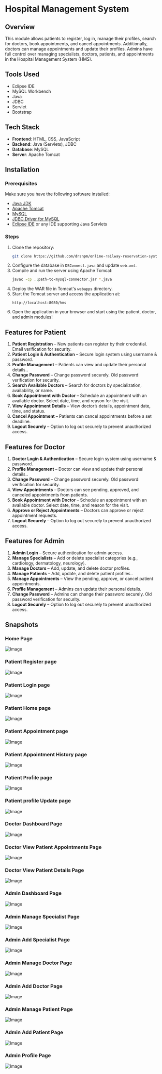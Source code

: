# Hospital Management System

## Overview
This module allows patients to register, log in, manage their profiles, search for doctors, book appointments, and cancel appointments. Additionally, doctors can manage appointments and update their profiles. Admins have full control over managing specialists, doctors, patients, and appointments in the Hospital Management System (HMS).

## Tools Used
- Eclipse IDE
- MySQL Workbench
- Java
- JDBC
- Servlet
- Bootstrap

## Tech Stack
- **Frontend**: HTML, CSS, JavaScript
- **Backend**: Java (Servlets), JDBC
- **Database**: MySQL
- **Server**: Apache Tomcat

## Installation

### Prerequisites
Make sure you have the following software installed:
- [Java JDK](https://www.oracle.com/java/technologies/javase-jdk11-downloads.html)
- [Apache Tomcat](https://tomcat.apache.org/)
- [MySQL](https://www.mysql.com/)
- [JDBC Driver for MySQL](https://dev.mysql.com/downloads/connector/j/)
- [Eclipse IDE](https://www.eclipse.org/downloads/) or any IDE supporting Java Servlets

### Steps
1. Clone the repository:
   ```bash
   git clone https://github.com/drsnpm/online-railway-reservation-system.git
   
2. Configure the database in `DBConnect.java` and update `web.xml`.
3. Compile and run the server using Apache Tomcat:
   ```bash
   javac -cp .;path-to-mysql-connector.jar *.java
   ```
4. Deploy the WAR file in Tomcat's `webapps` directory.
5. Start the Tomcat server and access the application at:
   ```
   http://localhost:8080/hms
   ```
6. Open the application in your browser and start using the patient, doctor, and admin modules!


## Features for Patient
1. **Patient Registration** – New patients can register by their credential. Email verification for security.
2. **Patient Login & Authentication** – Secure login system using username & password.
3. **Profile Management** – Patients can view and update their personal details..
4. **Change Password** – Change password securely. Old password verification for security.
5. **Search Available Doctors** – Search for doctors by specialization, availability, or name.
6. **Book Appointment with Doctor** – Schedule an appointment with an available doctor. Select date, time, and reason for the visit.
7. **View Appointment Details** – View doctor’s details, appointment date, time, and status.
8. **Cancel Appointment** – Patients can cancel appointments before a set deadline.
9. **Logout Securely** – Option to log out securely to prevent unauthorized access.

## Features for Doctor
1. **Doctor Login & Authentication** – Secure login system using username & password.
2. **Profile Management** – Doctor can view and update their personal details..
3. **Change Password** – Change password securely. Old password verification for security.
4. **View Appointments** – Doctors can see pending, approved, and canceled appointments from patients.
5. **Book Appointment with Doctor** – Schedule an appointment with an available doctor. Select date, time, and reason for the visit.
6. **Approve or Reject Appointments** – Doctors can approve or reject appointment requests.
7. **Logout Securely** – Option to log out securely to prevent unauthorized access.



## Features for Admin
1. **Admin Login** – Secure authentication for admin access.
2. **Manage Specialists** – Add or delete specialist categories (e.g., cardiology, dermatology, neurology).
3. **Manage Doctors** – Add, update, and delete doctor profiles.
4. **Manage Patients** – Add, update, and delete patient profiles..
5. **Manage Appointments** – View the pending, approve, or cancel patient appointments.
6. **Profile Management** – Admins can update their personal details.
7. **Change Password** –  Admins can change their password securely. Old password verification for security.
8. **Logout Securely** – Option to log out securely to prevent unauthorized access.



## Snapshots
### Home Page
![Image](https://github.com/user-attachments/assets/040d015d-7eb0-4aef-8d14-5588ae0c51eb)
### Patient Register page
![Image](https://github.com/user-attachments/assets/9f46b4fc-1092-4f98-9a8e-550b18ed1abc)
### Patient Login page
![Image](https://github.com/user-attachments/assets/4e905ce8-5df3-4ec9-a229-18790bc955c2)
### Patient Home page
![Image](https://github.com/user-attachments/assets/63e04fa0-bb26-4229-adb6-8e6e1d7c21d6)
### Patient Appointment page
![Image](https://github.com/user-attachments/assets/fcfeaa15-faf2-4651-a54d-b35a994ed8ea)
### Patient Appointment History page
![Image](https://github.com/user-attachments/assets/f69b940d-dfb6-491a-b66a-47f948a8a573)

### Patient Profile page
![Image](https://github.com/user-attachments/assets/ccbf48a0-9b91-4afc-a539-8223eeef185b)
### Patient profile Update page
![Image](https://github.com/user-attachments/assets/d6cafa7d-fd87-4871-a1d2-fdb9e821301c)


### Doctor Dashboard Page
![Image](https://github.com/user-attachments/assets/9ad80394-7cd0-43c6-a724-43950f91bf26)
### Doctor View Patient Appointments Page
![Image](https://github.com/user-attachments/assets/7606fdb6-47e9-4345-9b51-204039e7aaa7)
### Doctor View Patient Details Page
![Image](https://github.com/user-attachments/assets/4adecc31-1354-4d99-9686-c83fe0f6a5e6)

### Admin Dashboard Page
![Image](https://github.com/user-attachments/assets/3870495d-316b-47d4-8408-6d6329affa2e)
### Admin Manage Specialist Page
![Image](https://github.com/user-attachments/assets/482cf0bd-6611-45ee-b0dc-fa23aad84c0b)
### Admin Add Specialist Page
![Image](https://github.com/user-attachments/assets/7323d57a-f412-4e35-aed0-9847efcad134)
### Admin Manage Doctor Page
![Image](https://github.com/user-attachments/assets/acb32610-82d0-49fc-863a-f79e1d421173)
### Admin Add Doctor Page
![Image](https://github.com/user-attachments/assets/19096851-2a0e-4ddb-b9ae-d43b8f6d7072)
### Admin Manage Patient Page
![Image](https://github.com/user-attachments/assets/a7e3a059-5e6a-4364-8f9a-6a44b09ee427)
### Admin Add Patient Page
![Image](https://github.com/user-attachments/assets/596c15e2-88fc-4066-ba04-8abac3c303b4)
### Admin Profile Page
![Image](https://github.com/user-attachments/assets/53f519af-bb97-473f-ab26-baaa4e4cf8c1)
